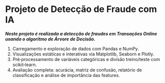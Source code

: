# Projeto de Detecção de Fraude com IA

***Neste projeto é realizada a detecção de fraudes em Transações Online usando o algoritmo de Árvore de Decisão.***

1. Carregamento e exploração de dados com Pandas e NumPy.
2. Visualizações estáticas e interativas via Matplotlib, Seaborn e Plotly.
3. Pré‑processamento de variáveis categóricas e divisão treino/teste com scikit‑learn.
4. Avaliação completa: acurácia, matriz de confusão, relatório de classificação e análise de importância das features.
